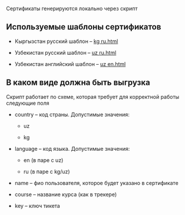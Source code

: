 Сертификаты генерируются локально через скрипт

## Используемые шаблоны сертификатов

- Кыргызстан русский шаблон – [kg ru.html](/hr/students/edu-projects-sup-and-dev/support-group/mezhdunarodnye-proekty/besplatnye-kursy-dlja-uchitelejj-informatiki-v-uzb/generacija-sertifikatov-lja-uchitelejj-sng/.files/kgru.html)
    
- Узбекистан русский шаблон – [uz ru.html](/hr/students/edu-projects-sup-and-dev/support-group/mezhdunarodnye-proekty/besplatnye-kursy-dlja-uchitelejj-informatiki-v-uzb/generacija-sertifikatov-lja-uchitelejj-sng/.files/uzru.html)
    
- Узбекистан английский шаблон – [uz en.html](/hr/students/edu-projects-sup-and-dev/support-group/mezhdunarodnye-proekty/besplatnye-kursy-dlja-uchitelejj-informatiki-v-uzb/generacija-sertifikatov-lja-uchitelejj-sng/.files/uzen.html)
    

## В каком виде должна быть выгрузка

Скрипт работает по схеме, которая требует для корректной работы следующие поля

- country – код страны. Допустимые значения:
    
    - uz
        
    - kg
        
- language – код языка. Допустимые значения:
    
    - en (в паре с uz)
        
    - ru (в паре с kg/uz)
        
- name – фио пользователя, которое будет указано в сертификате
    
- course – название курса (как в трекере)
    
- key – ключ тикета